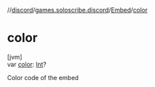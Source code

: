 //[discord](../../../index.md)/[games.soloscribe.discord](../index.md)/[Embed](index.md)/[color](color.md)

# color

[jvm]\
var [color](color.md): [Int](https://kotlinlang.org/api/latest/jvm/stdlib/kotlin-stdlib/kotlin/-int/index.html)?

Color code of the embed
